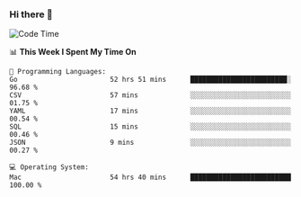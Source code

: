 ### Hi there 👋

<!--
**CrazyCollin/crazycollin** is a ✨ _special_ ✨ repository because its `README.md` (this file) appears on your GitHub profile.

Here are some ideas to get you started:

- 🔭 I’m currently working on ...
- 🌱 I’m currently learning ...
- 👯 I’m looking to collaborate on ...
- 🤔 I’m looking for help with ...
- 💬 Ask me about ...
- 📫 How to reach me: ...
- 😄 Pronouns: ...
- ⚡ Fun fact: ...
-->

<!--START_SECTION:waka-->
![Code Time](http://img.shields.io/badge/Code%20Time-2%2C835%20hrs%2034%20mins-blue)

📊 **This Week I Spent My Time On** 

```text
💬 Programming Languages: 
Go                       52 hrs 51 mins      ████████████████████████░   96.68 % 
CSV                      57 mins             ░░░░░░░░░░░░░░░░░░░░░░░░░   01.75 % 
YAML                     17 mins             ░░░░░░░░░░░░░░░░░░░░░░░░░   00.54 % 
SQL                      15 mins             ░░░░░░░░░░░░░░░░░░░░░░░░░   00.46 % 
JSON                     9 mins              ░░░░░░░░░░░░░░░░░░░░░░░░░   00.27 % 

💻 Operating System: 
Mac                      54 hrs 40 mins      █████████████████████████   100.00 % 
```


<!--END_SECTION:waka-->
